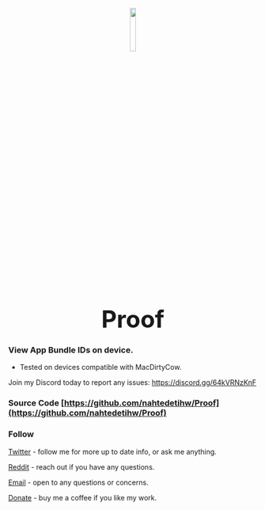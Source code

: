 <p align="center" width="100%"><img width="15%" src="https://i.ibb.co/NyJQB4h/Proof.png"></p>

<p align="center"><b><font size="40">Proof</font></b></p>

### View App Bundle IDs on device.
* Tested on devices compatible with MacDirtyCow.


Join my Discord today to report any issues: https://discord.gg/64kVRNzKnF

### Source Code [https://github.com/nahtedetihw/Proof](https://github.com/nahtedetihw/Proof)


### Follow

[Twitter](https://twitter.com/ethanwhited) - follow me for more up to date info, or ask me anything.

[Reddit](https://www.reddit.com/user/Nahtedetihw) - reach out if you have any questions.

[Email](mailto:ethanwhited2208@gmail.com) - open to any questions or concerns.

[Donate](https://paypal.me/nahtdetihw) - buy me a coffee if you like my work.
